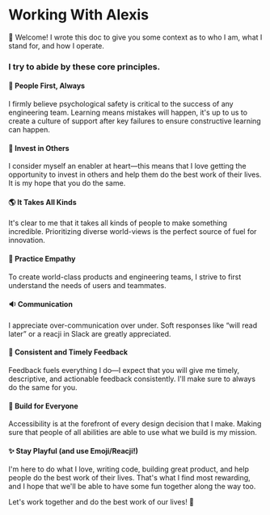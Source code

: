 # Working With Alexis

:wave: Welcome! I wrote this doc to give you some context as to who I am, what I stand for, and how I operate.

### I try to abide by these core principles.
#### :busts_in_silhouette: People First, Always
I firmly believe psychological safety is critical to the success of any engineering team. Learning means mistakes will happen, it's up to us to create a culture of support after key failures to ensure constructive learning can happen.
#### :information_desk_person: Invest in Others
I consider myself an enabler at heart—this means that I love getting the opportunity to invest in others and help them do the best work of their lives. It is my hope that you do the same.
#### :earth_americas: It Takes All Kinds
It's clear to me that it takes all kinds of people to make something incredible. Prioritizing diverse world-views is the perfect source of fuel for innovation.
#### :bow: Practice Empathy
To create world-class products and engineering teams, I strive to first understand the needs of users and teammates.
#### :sound: Communication
I appreciate over-communication over under. Soft responses like “will read later” or a reacji in Slack are greatly appreciated.
#### :repeat: Consistent and Timely Feedback
Feedback fuels everything I do—I expect that you will give me timely, descriptive, and actionable feedback consistently. I'll make sure to always do the same for you.
#### :milky_way: Build for Everyone
Accessibility is at the forefront of every design decision that I make. Making sure that people of all abilities are able to use what we build is my mission.
#### :sparkles: Stay Playful (and use Emoji/Reacji!)
I'm here to do what I love, writing code, building great product, and help people do the best work of their lives. That's what I find most rewarding, and I hope that we'll be able to have some fun together along the way too.


Let's work together and do the best work of our lives! :confetti_ball:
